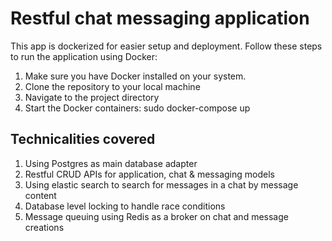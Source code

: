 # Restful chat messaging application

This app is dockerized for easier setup and deployment. Follow these steps to run the application using Docker:

1. Make sure you have Docker installed on your system.
2. Clone the repository to your local machine
3. Navigate to the project directory
5. Start the Docker containers: sudo docker-compose up


## Technicalities covered

1. Using Postgres as main database adapter
2. Restful CRUD APIs for application, chat & messaging models
3. Using elastic search to search for messages in a chat by message content
4. Database level locking to handle race conditions
5. Message queuing using Redis as a broker on chat and message creations
